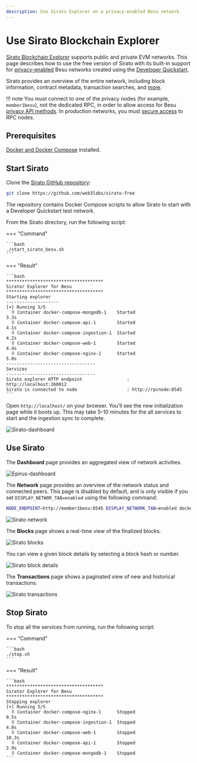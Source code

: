 ```yaml
---
description: Use Sirato Explorer on a privacy-enabled Besu network
---
```


# Use Sirato Blockchain Explorer

[Sirato Blockchain Explorer](https://www.web3labs.com/sirato) supports public and private EVM networks.
This page describes how to use the free version of Sirato with its built-in support for
[privacy-enabled](../../concepts/privacy/index.md) Besu networks created using the
[Developer Quickstart](../../tutorials/quickstart.md).

Sirato provides an overview of the entire network, including block information, contract metadata,
transaction searches, and
[more](https://medium.com/web3labs/epirus-ethereum-saas-blockchain-explorer-d5d961717d15).

!!! note
    You must connect to one of the privacy nodes (for example, `member1besu`), not the dedicated RPC,
    in order to allow access for Besu [privacy API methods](../../reference/api/index.md#priv-methods).
    In production networks, you must
    [secure access](../../../public-networks/how-to/use-besu-api/authenticate.md) to RPC nodes.

## Prerequisites

[Docker and Docker Compose](https://docs.docker.com/compose/install/) installed.

## Start Sirato

Clone the [Sirato GitHub repository](https://github.com/web3labs/sirato-free):

```bash
git clone https://github.com/web3labs/sirato-free
```

The repository contains Docker Compose scripts to allow Sirato to start with a Developer Quickstart
test network.

From the Sirato directory, run the following script:

=== "Command"

    ```bash
    ./start_sirato_besu.sh
    ```

=== "Result"

    ```bash
    *************************************
    Sirator Explorer for Besu
    *************************************
    Starting explorer
    --------------------
    [+] Running 5/5
      ⠿ Container docker-compose-mongodb-1    Started                                                                                                                    3.3s
      ⠿ Container docker-compose-api-1        Started                                                                                                                    4.1s
      ⠿ Container docker-compose-ingestion-1  Started                                                                                                                    4.2s
      ⠿ Container docker-compose-web-1        Started                                                                                                                    4.4s
      ⠿ Container docker-compose-nginx-1      Started                                                                                                                    5.0s
    ----------------------------------
    Services
    ----------------------------------
    Sirato explorer HTTP endpoint                 : http://localhost:260012
    Sirato is connected to node                   : http://rpcnode:8545
    ```

Open `http://localhost/` on your browser.
You’ll see the new initialization page while it boots up.
This may take 5–10 minutes for the all services to start and the ingestion sync to complete.

![`Sirato-dashboard`](../../../assets/images/sirato-loading.png)

## Use Sirato

The **Dashboard** page provides an aggregated view of network activities.

![`Epirus-dashboard`](../../../assets/images/sirato-dashboard.png)

The **Network** page provides an overview of the network status and connected peers.
This page is disabled by default, and is only visible if you set `DISPLAY_NETWOR_TAB=enabled` using
the following command:

```bash
NODE_ENDPOINT=http://member1besu:8545 DISPLAY_NETWORK_TAB=enabled docker-compose -f docker-compose.yml -f sirato-extensions/docker-compose-quorum-dev-quickstart.yml up
```

![Sirato network](../../../assets/images/sirato-network.png)

The **Blocks** page shows a real-time view of the finalized blocks.

![Sirato blocks](../../../assets/images/sirato-blocks.png)

You can view a given block details by selecting a block hash or number.

![Sirato block details](../../../assets/images/sirato-block-details.png)

The **Transactions** page shows a paginated view of new and historical transactions.

![Sirato transactions](../../../assets/images/sirato-transactions.png)

## Stop Sirato

To stop all the services from running, run the following script:

=== "Command"

    ```bash
    ./stop.sh
    ```

=== "Result"

    ```bash
    *************************************
    Sirator Explorer for Besu
    *************************************
    Stopping explorer
    [+] Running 5/5
      ⠿ Container docker-compose-nginx-1      Stopped                                                                                                                    0.5s
      ⠿ Container docker-compose-ingestion-1  Stopped                                                                                                                    4.0s
      ⠿ Container docker-compose-web-1        Stopped                                                                                                                   10.3s
      ⠿ Container docker-compose-api-1        Stopped                                                                                                                    2.9s
      ⠿ Container docker-compose-mongodb-1    Stopped
    ```

